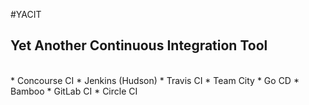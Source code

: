 #YACIT

## Yet Another Continuous Integration Tool  

<br>
* Concourse CI    <!-- .element: class="fragment" -->
* Jenkins (Hudson)  
* Travis CI         
* Team City         
* Go CD             
* Bamboo            
* GitLab CI         
* Circle CI 

